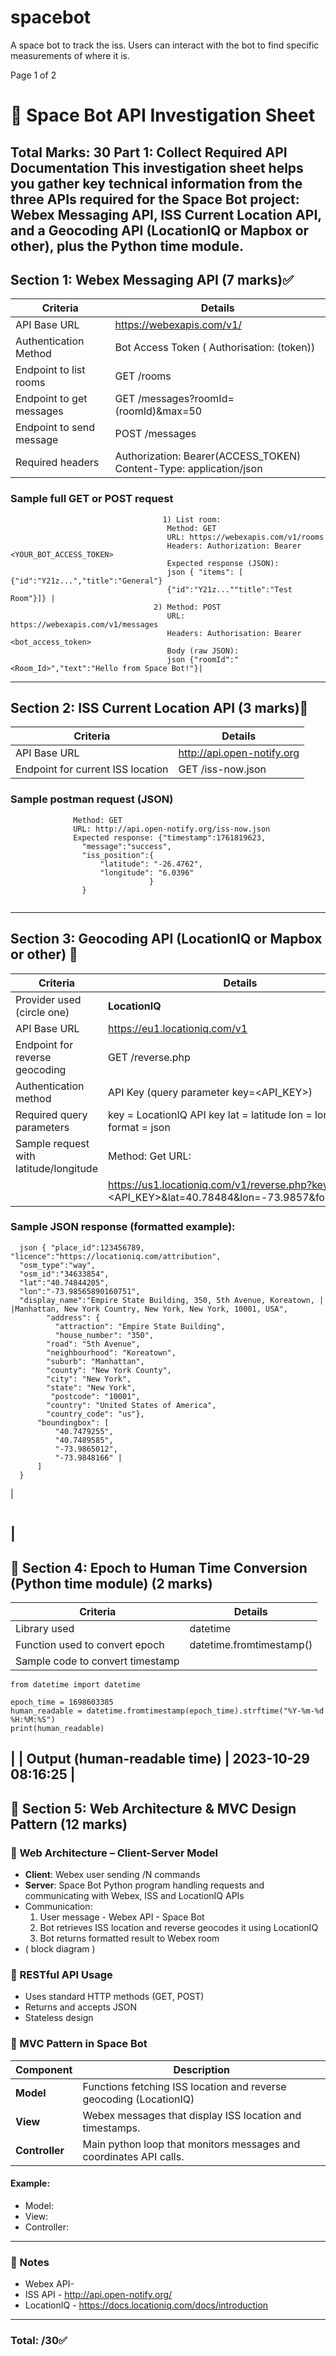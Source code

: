 # spacebot
A space bot to track the iss. Users can interact with the bot to find specific measurements of where it is.

Page
1
of 2
# 🚀 Space Bot API Investigation Sheet
**Total Marks: 30**
**Part 1: Collect Required API Documentation**
This investigation sheet helps you gather key technical information from the three
APIs required for the Space Bot project: **Webex Messaging API**, **ISS Current
Location API**, and a **Geocoding API** (LocationIQ or Mapbox or other), plus the
Python time module.
---
## Section 1: Webex Messaging API (7 marks)✅
| Criteria | Details |
|---------|---------|
| API Base URL |  https://webexapis.com/v1/ |
| Authentication Method | Bot Access Token ( Authorisation: (token)) |
| Endpoint to list rooms | GET /rooms |
| Endpoint to get messages | GET /messages?roomId=(roomId)&max=50 |
| Endpoint to send message |  POST /messages |
| Required headers | Authorization: Bearer(ACCESS_TOKEN) Content-Type: application/json |
### Sample full GET or POST request  
                                      1) List room:
                                       Method: GET
                                       URL: https://webexapis.com/v1/rooms
                                       Headers: Authorization: Bearer <YOUR_BOT_ACCESS_TOKEN>
                                       Expected response (JSON):
                                       json { "items": [ {"id":"Y21z...","title":"General"}
                                       {"id":"Y21z...""title":"Test Room"}]} | 
                                    2) Method: POST
                                       URL: https://webexapis.com/v1/messages
                                       Headers: Authorisation: Bearer <bot_access_token>
                                       Body (raw JSON):
                                       json {"roomId":"<Room_Id>","text":"Hello from Space Bot!"}|
                                    
---
## Section 2: ISS Current Location API (3 marks)
| Criteria | Details |
|---------|---------|
| API Base URL | http://api.open-notify.org |
| Endpoint for current ISS location | GET /iss-now.json |
### Sample postman request (JSON)
                  Method: GET
                  URL: http://api.open-notify.org/iss-now.json
                  Expected response: {"timestamp":1761819623,
                    "message":"success",
                    "iss_position":{
                        "latitude": "-26.4762",
                        "longitude": "6.0396"
                                   }
                    }
```|
```

---
## Section 3: Geocoding API (LocationIQ or Mapbox or other) 
| Criteria | Details |
|---------|---------|
| Provider used (circle one) | **LocationIQ** |
| API Base URL | https://eu1.locationiq.com/v1 |
| Endpoint for reverse geocoding | GET /reverse.php |
| Authentication method | API Key (query parameter key=<API_KEY>) |
| Required query parameters | key = LocationIQ API key lat = latitude lon = longitude format = json |
| Sample request with latitude/longitude | Method: Get URL:
|   |  https://us1.locationiq.com/v1/reverse.php?key=<API_KEY>&lat=40.78484&lon=-73.9857&format=json |
### Sample JSON response (formatted example):
      json { "place_id":123456789, "licence":"https://locationiq.com/attribution",
      "osm_type":"way",
      "osm_id":"34633854",
      "lat":"40.74844205",
      "lon":"-73.98565890160751",
      "display_name":"Empire State Building, 350, 5th Avenue, Koreatown, | |Manhattan, New York Country, New York, New York, 10001, USA",
            "address": {
              "attraction": "Empire State Building",
              "house_number": "350",
            "road": "5th Avenue",
            "neighbourhood": "Koreatown",
            "suburb": "Manhattan",
            "county": "New York County",
            "city": "New York",
            "state": "New York",
             "postcode": "10001",
            "country": "United States of America",
            "country_code": "us"},
          "boundingbox": [
              "40.7479255",
              "40.7489585",
              "-73.9865012",
              "-73.9848166" |
          ]
      } 
| 
```
```
|
---
## 🚀 Section 4: Epoch to Human Time Conversion (Python time module) (2 marks)
| Criteria | Details |
|---------|---------|
| Library used | datetime |
| Function used to convert epoch | datetime.fromtimestamp() |
| Sample code to convert timestamp |

```
from datetime import datetime

epoch_time = 1698603385
human_readable = datetime.fromtimestamp(epoch_time).strftime("%Y-%m-%d %H:%M:%S")
print(human_readable)
```
|
| Output (human-readable time) | 2023-10-29 08:16:25 |
---
## 🚀 Section 5: Web Architecture & MVC Design Pattern (12 marks)
### 🚀 Web Architecture – Client-Server Model
- **Client**: Webex user sending /N commands
- **Server**: Space Bot Python program handling requests and communicating with Webex, ISS and LocationIQ APIs
- Communication:
  1. User message - Webex API - Space Bot
  2. Bot retrieves ISS location and reverse geocodes it using LocationIQ
  3. Bot returns formatted result to Webex room
- ( block diagram )
### 🚀 RESTful API Usage
- Uses standard HTTP methods (GET, POST)
- Returns and accepts JSON
- Stateless design 
### 🚀 MVC Pattern in Space Bot
| Component | Description |
|------------|-------------|
| **Model** | Functions fetching ISS location and reverse geocoding (LocationIQ) |
| **View** | Webex messages that display ISS location and timestamps.|
| **Controller** | Main python loop that monitors messages and coordinates API calls. |
#### Example:
- Model:
- View:
- Controller:
---
### 🚀 Notes
- Webex API-
- ISS API - http://api.open-notify.org/ 
- LocationIQ - https://docs.locationiq.com/docs/introduction 
---
### Total: /30✅

